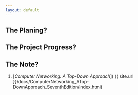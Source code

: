```yaml
---
layout: default
---
```


## The Planing?

## The Project Progress?

## The Note?

1. [*Computer Networking: A Top-Down Approach*]( {{ site.url }}/docs/ComputerNetworking_ATop-DownApproach_SeventhEdition/index.html)
